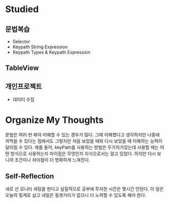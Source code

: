 # Studied

## 문법복습
- Selector
- Keypath String Expression
- Keypath Types & Keypath Expression

## TableView

## 개인프로젝트
- 데이터 수집

# Organize My Thoughts 
문법은 여러 번 봐야 이해할 수 있는 경우가 많다. 그때 이해했다고 생각하지만 나중에 까먹을 수 있다는 점에서도 그렇지만 처음 보았을 때와 다시 보았을 때 이해하는 능력이 달라질 수 있다. 예를 들어, keyPath를 사용하는 방법은 두가지가있는데 사용할 때는 어떤 방식으로 사용하는지 차이점은 무엇인지 지식으로서는 알고 있었다. 하지만 다시 보니까 조건이나 차이점이 더 명확하게 느껴진다.

## Self-Reflection
새로 산 모니터 세팅을 한다고 실질적으로 공부에 투자한 시간은 몇시간 안된다. 이 일은 오늘의 핑계로 삼고 내일은 핑곗거리가 없으니 더 노력할 수 있도록 해야 한다.
